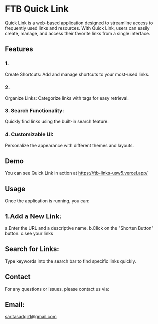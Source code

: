 # FTB Quick Link
Quick Link is a web-based application designed to streamline access to frequently used links and resources. With Quick Link, users can easily create, manage, and access their favorite links from a single interface.
## Features
### 1. 
Create Shortcuts: Add and manage shortcuts to your most-used links.
### 2. 
Organize Links: Categorize links with tags for easy retrieval.
### 3. Search Functionality: 
Quickly find links using the built-in search feature.
### 4. Customizable UI: 
Personalize the appearance with different themes and layouts.
## Demo
You can see Quick Link in action at https://ftb-links-usw5.vercel.app/ 
## Usage
Once the application is running, you can:
## 1.Add a New Link:
   a.Enter the URL and a descriptive name.
   b.Click on the "Shorten Button" button.
   c.see your links
## Search for Links:
   Type keywords into the search bar to find specific links quickly.
## Contact
For any questions or issues, please contact us via:
## Email: 
saritasadgir1@gmail.com
